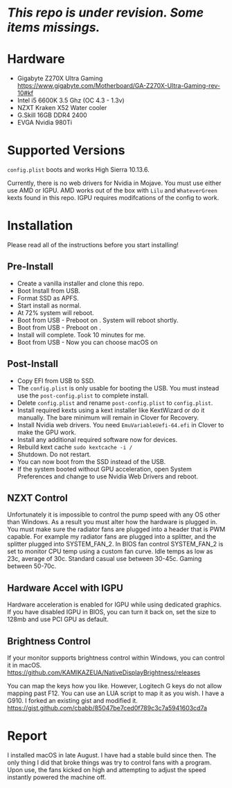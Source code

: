 # *This repo is under revision. Some items missings.*

# Hardware

* Gigabyte Z270X Ultra Gaming https://www.gigabyte.com/Motherboard/GA-Z270X-Ultra-Gaming-rev-10#kf
* Intel i5 6600K 3.5 Ghz (OC 4.3 - 1.3v)
* NZXT Kraken X52 Water cooler
* G.Skill 16GB DDR4 2400
* EVGA Nvidia 980Ti

# Supported Versions

`config.plist` boots and works High Sierra 10.13.6.

Currently, there is no web drivers for Nvidia in Mojave. You must use either use AMD or IGPU. AMD works out of the box with `Lilu` and `WhateverGreen` kexts found in this repo. IGPU requires modifcations of the config to work.

# Installation

Please read all of the instructions before you start installing!

## Pre-Install

* Create a vanilla installer and clone this repo.
* Boot Install from USB.
* Format SSD as APFS.
* Start install as normal.
* At 72% system will reboot.
* Boot from USB - Preboot on <driveName>. System will reboot shortly.
* Boot from USB - Preboot on <driveName>.
* Install will complete. Took 10 minutes for me.
* Boot from USB - Now you can choose macOS on <driveName>

## Post-Install

* Copy EFI from USB to SSD.
* The `config.plist` is only usable for booting the USB. You must instead use the `post-config.plist` to complete install.
* Delete `config.plist` and rename `post-config.plist` to `config.plist`.
* Install required kexts using a kext installer like KextWizard or do it manually. The bare minimum will remain in Clover for Recovery.
* Install Nvidia web drivers. You need `EmuVariableUefi-64.efi` in Clover to make the GPU work.
* Install any additional required software now for devices. 
* Rebuild kext cache `sudo kextcache -i /`
* Shutdown. Do not restart.
* You can now boot from the SSD instead of the USB.
* If the system booted without GPU acceleration, open System Preferences and change to use Nvidia Web Drivers and reboot.

## NZXT Control

Unfortunately it is impossible to control the pump speed with any OS other than Windows. As a result you must alter how the hardware is plugged in. You must make sure the radiator fans are plugged into a header that is PWM capable. For example my radiator fans are plugged into a splitter, and the splitter plugged into SYSTEM_FAN_2. In BIOS fan control SYSTEM_FAN_2 is set to monitor CPU temp using a custom fan curve. Idle temps as low as 23c, average of 30c. Standard casual use between 30-45c. Gaming between 50-70c.

## Hardware Accel with IGPU

Hardware acceleration is enabled for IGPU while using dedicated graphics. If you have disabled IGPU in BIOS, you can turn it back on, set the size to 128mb and use PCI GPU as default.

## Brightness Control

If your monitor supports brightness control within Windows, you can control it in macOS.
https://github.com/KAMIKAZEUA/NativeDisplayBrightness/releases

You can map the keys how you like. However, Logitech G keys do not allow mapping past F12. You can use an LUA script to map it as you wish. I have a G910. I forked an existing gist and modified it.
https://gist.github.com/cbabb/85047be7ced0f789c3c7a5941603cd7a

# Report

I installed macOS in late August. I have had a stable build since then. The only thing I did that broke things was try to control fans with a program. Upon use, the fans kicked on high and attempting to adjust the speed instantly powered the machine off. 
